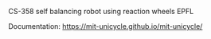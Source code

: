CS-358 self balancing robot using reaction wheels EPFL

Documentation: https://mit-unicycle.github.io/mit-unicycle/
